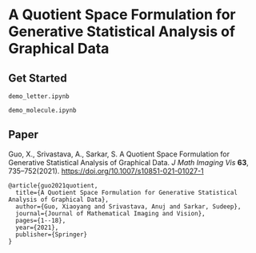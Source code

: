 # A Quotient Space Formulation for Generative Statistical Analysis of Graphical Data

## Get Started

`demo_letter.ipynb`

`demo_molecule.ipynb`

## Paper
Guo, X., Srivastava, A., Sarkar, S. A Quotient Space Formulation for Generative Statistical Analysis of Graphical Data. *J Math Imaging Vis* **63**, 735–752(2021). https://doi.org/10.1007/s10851-021-01027-1

```
@article{guo2021quotient,
  title={A Quotient Space Formulation for Generative Statistical Analysis of Graphical Data},
  author={Guo, Xiaoyang and Srivastava, Anuj and Sarkar, Sudeep},
  journal={Journal of Mathematical Imaging and Vision},
  pages={1--18},
  year={2021},
  publisher={Springer}
}
```
